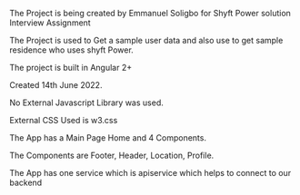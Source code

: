 The Project is being created by Emmanuel Soligbo for Shyft Power solution Interview Assignment

The Project is used to Get a sample user data and also use to get sample residence who uses shyft Power.

The project is built in Angular 2+

Created 14th June 2022.

No External Javascript Library was used.

External CSS Used is w3.css

The App has a Main Page Home and 4 Components.

The Components are Footer, Header, Location, Profile.

The App has one service which is apiservice which helps to connect to our backend